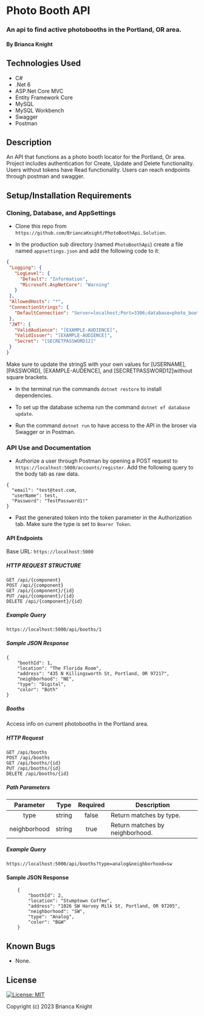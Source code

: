 # Photo Booth API

### An api to find active photobooths in the Portland, OR area. 

#### By Brianca Knight

## Technologies Used

* C#
* .Net 6
* ASP.Net Core MVC
* Entity Framework Core
* MySQL
* MySQL Workbench
* Swagger
* Postman

## Description

An API  that functions as a photo booth locator for the Portland, Or area. Project includes authentication for Create, Update and Delete functionality. Users without tokens have Read functionality. Users can reach endpoints through postman and swagger. 

## Setup/Installation Requirements

### Cloning, Database, and AppSettings
* Clone this repo from `https://github.com/BriancaKnight/PhotoBoothApi.Solution`.

* In the production sub directory (named `PhotoBoothApi`) create a file named `appsettings.json` and add the following code to it:

 ```json
{
  "Logging": {
    "LogLevel": {
      "Default": "Information",
      "Microsoft.AspNetCore": "Warning"
    }
  },
  "AllowedHosts": "*",
  "ConnectionStrings": {
    "DefaultConnection": "Server=localhost;Port=3306;database=photo_booth_api;uid=[YOUR-USERNAME-HERE];pwd=[YOUR-PASSWORD-HERE];"
  },
  "JWT": {
    "ValidAudience": "[EXAMPLE-AUDIENCE]",
    "ValidIssuer": "[EXAMPLE-AUDIENCE]",
    "Secret": "[SECRETPASSWORD12]"
  }
}
   ```

  Make sure to update the stringS with your own values for [USERNAME], [PASSWORD], [EXAMPLE-AUDENCE], and [SECRETPASSWORD12]without square brackets.

* In the terminal run the commands `dotnet restore` to install dependencies. 

* To set up the database schema run the command `dotnet ef database update`. 

* Run the command `dotnet run` to have access to the API in the broser via Swagger or in Postman. 

### API Use and Documentation

* Authorize a user through Postman by opening a POST request to `https://localhost:5000/accounts/register`. Add the following query to the body tab as raw data.
```
{
  "email": "test@test.com,
  "userName": test,
  "Password": "TestPassword1!"
}
```

* Past the generated token into the token parameter in the Authorization tab. Make sure the type is set to `Bearer Token`.

#### API Endpoints

Base URL: `https://localhost:5000`

##### HTTP REQUEST STRUCTURE
```
GET /api/{component}
POST /api/{component}
GET /api/{component}/{id}
PUT /api/{component}/{id}
DELETE /api/{component}/{id} 
```

##### Example Query
```
https://localhost:5000/api/booths/1
```

##### Sample JSON Response
```
{
    "boothId": 1,
    "location": "The Florida Room",
    "address": "435 N Killingsworth St, Portland, OR 97217",
    "neighborhood": "NE",
    "type": "Digital",
    "color": "Both"
}
```

##### Booths

Access info on current photobooths in the Portland area.

##### HTTP Request
```
GET /api/booths
POST /api/booths
GET /api/booths/{id}
PUT /api/booths/{id}
DELETE /api/booths/{id}
```

##### Path Parameters
| Parameter | Type | Required | Description |
| :---: | :---: | :---: | --- |
| type | string | false | Return matches by type.
| neighborhood | string | true | Return matches by neighborhood. |


##### Example Query
```
https://localhost:5000/api/booths?type=analog&neighborhood=sw
```

#### Sample JSON Response
```
    {
        "boothId": 2,
        "location": "Stumptown Coffee",
        "address": "1026 SW Harvey Milk St, Portland, OR 97205",
        "neighborhood": "SW",
        "type": "Analog",
        "color": "B&W"
    }
```

## Known Bugs
* None.

## License

[![License: MIT](https://img.shields.io/badge/License-MIT-yellow.svg)](https://opensource.org/licenses/MIT)

Copyright (c) 2023 Brianca Knight